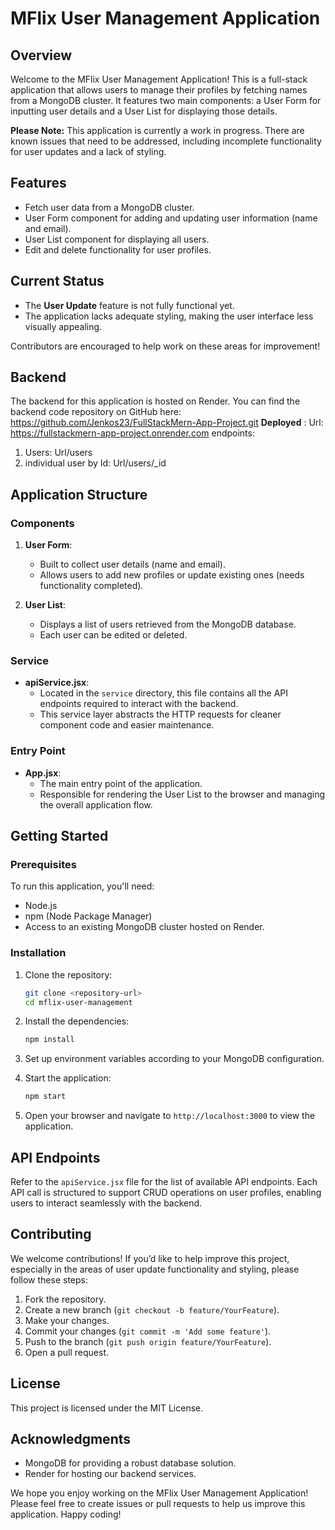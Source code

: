 # MFlix User Management Application

## Overview

Welcome to the MFlix User Management Application! This is a full-stack application that allows users to manage their profiles by fetching names from a MongoDB cluster. It features two main components: a User Form for inputting user details and a User List for displaying those details.

**Please Note:** This application is currently a work in progress. There are known issues that need to be addressed, including incomplete functionality for user updates and a lack of styling.

## Features

- Fetch user data from a MongoDB cluster.
- User Form component for adding and updating user information (name and email).
- User List component for displaying all users.
- Edit and delete functionality for user profiles.

## Current Status

- The **User Update** feature is not fully functional yet.
- The application lacks adequate styling, making the user interface less visually appealing.
  
Contributors are encouraged to help work on these areas for improvement!

## Backend
The backend for this application is hosted on Render. You can find the backend code repository on GitHub here: https://github.com/Jenkos23/FullStackMern-App-Project.git
**Deployed** : Url: https://fullstackmern-app-project.onrender.com endpoints: 
1. Users: Url/users
2. individual user by Id: Url/users/_id
 

## Application Structure

### Components

1. **User Form**:
   - Built to collect user details (name and email).
   - Allows users to add new profiles or update existing ones (needs functionality completed).

2. **User List**:
   - Displays a list of users retrieved from the MongoDB database.
   - Each user can be edited or deleted.

### Service

- **apiService.jsx**:
  - Located in the `service` directory, this file contains all the API endpoints required to interact with the backend.
  - This service layer abstracts the HTTP requests for cleaner component code and easier maintenance.

### Entry Point

- **App.jsx**:
  - The main entry point of the application.
  - Responsible for rendering the User List to the browser and managing the overall application flow.

## Getting Started

### Prerequisites

To run this application, you'll need:

- Node.js
- npm (Node Package Manager)
- Access to an existing MongoDB cluster hosted on Render.

### Installation

1. Clone the repository:
   ```bash
   git clone <repository-url>
   cd mflix-user-management
   ```

2. Install the dependencies:
   ```bash
   npm install
   ```

3. Set up environment variables according to your MongoDB configuration.

4. Start the application:
   ```bash
   npm start
   ```

5. Open your browser and navigate to `http://localhost:3000` to view the application.

## API Endpoints

Refer to the `apiService.jsx` file for the list of available API endpoints. Each API call is structured to support CRUD operations on user profiles, enabling users to interact seamlessly with the backend.

## Contributing

We welcome contributions! If you’d like to help improve this project, especially in the areas of user update functionality and styling, please follow these steps:

1. Fork the repository.
2. Create a new branch (`git checkout -b feature/YourFeature`).
3. Make your changes.
4. Commit your changes (`git commit -m 'Add some feature'`).
5. Push to the branch (`git push origin feature/YourFeature`).
6. Open a pull request.

## License

This project is licensed under the MIT License.

## Acknowledgments

- MongoDB for providing a robust database solution.
- Render for hosting our backend services.

We hope you enjoy working on the MFlix User Management Application! Please feel free to create issues or pull requests to help us improve this application. Happy coding!
